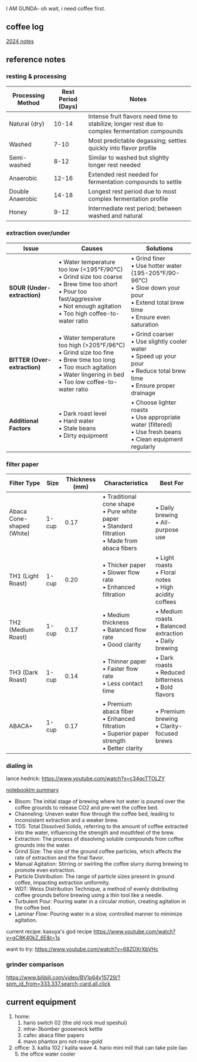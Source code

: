 I AM GUNDA- oh wait, i need coffee first.

## coffee log

[2024 notes](https://celestialbeaning.github.io/tasting/202412_notes.html)

## reference notes

### resting & processing

| Processing Method | Rest Period (Days) | Notes                                                                                           |
|-------------------|--------------------|-------------------------------------------------------------------------------------------------|
| Natural (dry)     | 10-14              | Intense fruit flavors need time to stabilize; longer rest due to complex fermentation compounds |
| Washed            | 7-10               | Most predictable degassing; settles quickly into flavor profile                                 |
| Semi-washed       | 8-12               | Similar to washed but slightly longer rest needed                                               |
| Anaerobic         | 12-16              | Extended rest needed for fermentation compounds to settle                                       |
| Double Anaerobic  | 14-18              | Longest rest period due to most complex fermentation profile                                    |
| Honey             | 9-12               | Intermediate rest period; between washed and natural                                            |

### extraction over/under

| Issue                        | Causes                                                                                                                                                                                    | Solutions                                                                                                                                |
|------------------------------|-------------------------------------------------------------------------------------------------------------------------------------------------------------------------------------------|------------------------------------------------------------------------------------------------------------------------------------------|
| **SOUR (Under-extraction)**  | • Water temperature too low (<195°F/90°C)<br>• Grind size too coarse<br>• Brew time too short<br>• Pour too fast/aggressive<br>• Not enough agitation<br>• Too high coffee-to-water ratio | • Grind finer<br>• Use hotter water (195-205°F/90-96°C)<br>• Slow down your pour<br>• Extend total brew time<br>• Ensure even saturation |
| **BITTER (Over-extraction)** | • Water temperature too high (>205°F/96°C)<br>• Grind size too fine<br>• Brew time too long<br>• Too much agitation<br>• Water lingering in bed<br>• Too low coffee-to-water ratio        | • Grind coarser<br>• Use slightly cooler water<br>• Speed up your pour<br>• Reduce total brew time<br>• Ensure proper drainage           |
| **Additional Factors**       | • Dark roast level<br>• Hard water<br>• Stale beans<br>• Dirty equipment                                                                                                                  | • Choose lighter roasts<br>• Use appropriate water (filtered)<br>• Use fresh beans<br>• Clean equipment regularly                        |

### filter paper 

| Filter Type               | Size  | Thickness (mm) | Characteristics                                                                                     | Best For                                                    |
|---------------------------|-------|----------------|-----------------------------------------------------------------------------------------------------|-------------------------------------------------------------|
| Abaca Cone-shaped (White) | 1-cup | 0.17           | • Traditional cone shape<br>• Pure white paper<br>• Standard filtration<br>• Made from abaca fibers | • Daily brewing<br>• All-purpose use                        |
| TH1 (Light Roast)         | 1-cup | 0.20           | • Thicker paper<br>• Slower flow rate<br>• Enhanced filtration                                      | • Light roasts<br>• Floral notes<br>• High acidity coffees  |
| TH2 (Medium Roast)        | 1-cup | 0.17           | • Medium thickness<br>• Balanced flow rate<br>• Good clarity                                        | • Medium roasts<br>• Balanced extraction<br>• Daily brewing |
| TH3 (Dark Roast)          | 1-cup | 0.14           | • Thinner paper<br>• Faster flow rate<br>• Less contact time                                        | • Dark roasts<br>• Reduced bitterness<br>• Bold flavors     |
| ABACA+                    | 1-cup | 0.17           | • Premium abaca fiber<br>• Enhanced filtration<br>• Superior paper strength<br>• Better clarity     | • Premium brewing<br>• Clarity-focused brews                |

### dialing in

lance hedrick: https://www.youtube.com/watch?v=c34qcTTOLZY

[notebooklm summary](https://notebooklm.google.com/notebook/acc19547-9c9a-4f85-af94-54cdc78e3eda?authuser=0&original_referer=https:%2F%2Fwww.bing.com%23&pli=1)
* Bloom: The initial stage of brewing where hot water is poured over the coffee grounds to release CO2 and pre-wet the coffee bed.
* Channeling: Uneven water flow through the coffee bed, leading to inconsistent extraction and a weaker brew.
* TDS: Total Dissolved Solids, referring to the amount of coffee extracted into the water, influencing the strength and mouthfeel of the brew.
* Extraction: The process of dissolving soluble compounds from coffee grounds into the water.
* Grind Size: The size of the ground coffee particles, which affects the rate of extraction and the final flavor.
* Manual Agitation: Stirring or swirling the coffee slurry during brewing to promote even extraction.
* Particle Distribution: The range of particle sizes present in ground coffee, impacting extraction uniformity.
* WDT: Weiss Distribution Technique, a method of evenly distributing coffee grounds before brewing using a thin tool like a needle.
* Turbulent Pour: Pouring water in a circular motion, creating agitation in the coffee bed.
* Laminar Flow: Pouring water in a slow, controlled manner to minimize agitation.

current recipe: kasuya's god recipe https://www.youtube.com/watch?v=gC8K40kZ_6E&t=1s

want to try: https://www.youtube.com/watch?v=68ZOXrXbVHc

### grinder comparison

https://www.bilibili.com/video/BV1p64y15729/?spm_id_from=333.337.search-card.all.click

## current equipment
1. home:
   1. hario switch 02 (the old rock mud speshul)
   2. mhw-3bomber gooseneck kettle
   3. cafec abaca filter papers
   4. mavo phantox pro not-rose-gold
2. office:
   3. kalita 102 / kalita wave
   4. hario mini mill that can take psle liao
   5. the office water cooler

